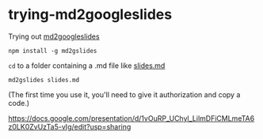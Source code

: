 # trying-md2googleslides
Trying out [md2googleslides](https://github.com/gsuitedevs/md2googleslides)

```
npm install -g md2gslides
```

`cd` to a folder containing a .md file like [slides.md](https://raw.githubusercontent.com/hchiam/trying-md2googleslides/master/slides.md)

```
md2gslides slides.md
```

(The first time you use it, you'll need to give it authorization and copy a code.)

https://docs.google.com/presentation/d/1vOuRP_UChyl_LilmDFiCMLmeTA6z0LK0ZvUzTa5-vIg/edit?usp=sharing
